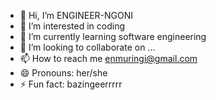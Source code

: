 - 👋 Hi, I’m ENGINEER-NGONI
- 👀 I’m interested in coding
- 🌱 I’m currently learning software engineering
- 💞️ I’m looking to collaborate on ...
- 📫 How to reach me enmuringi@gmail.com
- 😄 Pronouns: her/she
- ⚡ Fun fact: bazingeerrrrr

<!---
ENGINEER-NGONI/ENGINEER-NGONI is a ✨ special ✨ repository because its `README.md` (this file) appears on your GitHub profile.
You can click the Preview link to take a look at your changes.
--->
